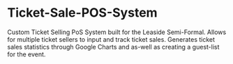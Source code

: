 # Ticket-Sale-POS-System
Custom Ticket Selling PoS System built for the Leaside Semi-Formal. Allows for multiple ticket sellers to input and track ticket sales. Generates ticket sales statistics through Google Charts and as-well as creating a guest-list for the event.  
